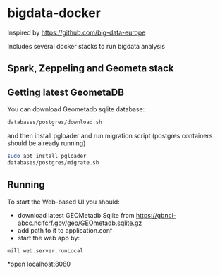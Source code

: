 bigdata-docker
==============

Inspired by https://github.com/big-data-europe

Includes several docker stacks to run bigdata analysis


Spark, Zeppeling and Geometa stack
----------------------------------

Getting latest GeometaDB
------------------------

You can download Geometadb sqlite database:
```bash
databases/postgres/download.sh
```
and then install pgloader and run migration script (postgres containers should be already running)
```bash
sudo apt install pgloader
databases/postgres/migrate.sh
```

Running
------

To start the Web-based UI you should:
* download latest GEOMetadb Sqlite from https://gbnci-abcc.ncifcrf.gov/geo/GEOmetadb.sqlite.gz
* add path to it to application.conf
* start the web app by:
```bash
mill web.server.runLocal
```
*open localhost:8080 

